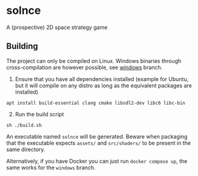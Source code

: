 # solnce
A (prospective) 2D space strategy game

## Building
The project can only be compiled on Linux. Windows binaries through cross-compilation are however possible, see [windows](https://github.com/anticitizn/solnce/tree/windows) branch.
1. Ensure that you have all dependencies installed (example for Ubuntu, but it will compile on any distro as long as the equivalent packages are installed)
```
apt install build-essential clang cmake libsdl2-dev libc6 libc-bin
```
2. Run the build script
```
sh ./build.sh
```
An executable named `solnce` will be generated. Beware when packaging that the executable expects `assets/` and `src/shaders/` to be present in the same directory.

Alternatively, if you have Docker you can just run `docker compose up`, the same works for the `windows` branch.
